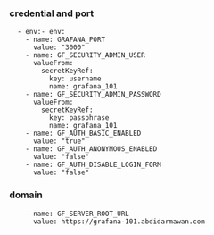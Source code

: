 ### credential and port
      - env:- env:
        - name: GRAFANA_PORT
          value: "3000"
        - name: GF_SECURITY_ADMIN_USER
          valueFrom:
            secretKeyRef:
              key: username
              name: grafana_101
        - name: GF_SECURITY_ADMIN_PASSWORD
          valueFrom:
            secretKeyRef:
              key: passphrase
              name: grafana_101
        - name: GF_AUTH_BASIC_ENABLED
          value: "true"
        - name: GF_AUTH_ANONYMOUS_ENABLED
          value: "false"
        - name: GF_AUTH_DISABLE_LOGIN_FORM
          value: "false"

### domain
        - name: GF_SERVER_ROOT_URL
          value: https://grafana-101.abdidarmawan.com
